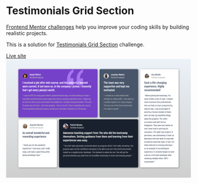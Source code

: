 # Testimonials Grid Section

[Frontend Mentor challenges](https://www.frontendmentor.io/) help you improve your coding skills by building realistic projects.

This is a solution for [Testimonials Grid Section](https://www.frontendmentor.io/challenges/testimonials-grid-section-Nnw6J7Un7) challenge.

[Live site]()
![preview screenshot](./styles/images/preview.png)
